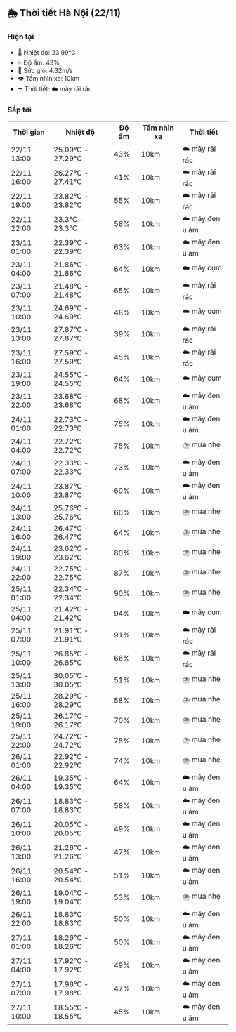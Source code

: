 ## 🌦️ Thời tiết Hà Nội (22/11)

### Hiện tại

- 🌡️ Nhiệt độ: 23.99℃
- 💦 Độ ẩm: 43%
- 💨 Sức gió: 4.32m/s
- 👁️ Tầm nhìn xa: 10km
- ☂️ Thời tiết: ☁️ mây rải rác

### Sắp tới

| Thời gian | Nhiệt độ | Độ ẩm | Tầm nhìn xa | Thời tiết |
| --- | --- | --- | --- | --- |
| 22/11 13:00 | 25.09℃ - 27.29℃ | 43% | 10km | ☁️ mây rải rác |
| 22/11 16:00 | 26.27℃ - 27.41℃ | 41% | 10km | ☁️ mây rải rác |
| 22/11 19:00 | 23.82℃ - 23.82℃ | 55% | 10km | ☁️ mây rải rác |
| 22/11 22:00 | 23.3℃ - 23.3℃ | 58% | 10km | ☁️ mây đen u ám |
| 23/11 01:00 | 22.39℃ - 22.39℃ | 63% | 10km | ☁️ mây đen u ám |
| 23/11 04:00 | 21.86℃ - 21.86℃ | 64% | 10km | ☁️ mây cụm |
| 23/11 07:00 | 21.48℃ - 21.48℃ | 65% | 10km | ☁️ mây rải rác |
| 23/11 10:00 | 24.69℃ - 24.69℃ | 48% | 10km | ☁️ mây cụm |
| 23/11 13:00 | 27.87℃ - 27.87℃ | 39% | 10km | ☁️ mây rải rác |
| 23/11 16:00 | 27.59℃ - 27.59℃ | 45% | 10km | ☁️ mây rải rác |
| 23/11 19:00 | 24.55℃ - 24.55℃ | 64% | 10km | ☁️ mây cụm |
| 23/11 22:00 | 23.68℃ - 23.68℃ | 68% | 10km | ☁️ mây đen u ám |
| 24/11 01:00 | 22.73℃ - 22.73℃ | 75% | 10km | ☁️ mây đen u ám |
| 24/11 04:00 | 22.72℃ - 22.72℃ | 75% | 10km | ⛈️ mưa nhẹ |
| 24/11 07:00 | 22.33℃ - 22.33℃ | 73% | 10km | ☁️ mây đen u ám |
| 24/11 10:00 | 23.87℃ - 23.87℃ | 69% | 10km | ☁️ mây đen u ám |
| 24/11 13:00 | 25.76℃ - 25.76℃ | 66% | 10km | ⛈️ mưa nhẹ |
| 24/11 16:00 | 26.47℃ - 26.47℃ | 64% | 10km | ⛈️ mưa nhẹ |
| 24/11 19:00 | 23.62℃ - 23.62℃ | 80% | 10km | ⛈️ mưa nhẹ |
| 24/11 22:00 | 22.75℃ - 22.75℃ | 87% | 10km | ⛈️ mưa nhẹ |
| 25/11 01:00 | 22.34℃ - 22.34℃ | 90% | 10km | ⛈️ mưa nhẹ |
| 25/11 04:00 | 21.42℃ - 21.42℃ | 94% | 10km | ☁️ mây cụm |
| 25/11 07:00 | 21.91℃ - 21.91℃ | 91% | 10km | ☁️ mây rải rác |
| 25/11 10:00 | 26.85℃ - 26.85℃ | 66% | 10km | ☁️ mây rải rác |
| 25/11 13:00 | 30.05℃ - 30.05℃ | 51% | 10km | ⛈️ mưa nhẹ |
| 25/11 16:00 | 28.29℃ - 28.29℃ | 58% | 10km | ⛈️ mưa nhẹ |
| 25/11 19:00 | 26.17℃ - 26.17℃ | 70% | 10km | ⛈️ mưa nhẹ |
| 25/11 22:00 | 24.72℃ - 24.72℃ | 75% | 10km | ⛈️ mưa nhẹ |
| 26/11 01:00 | 22.92℃ - 22.92℃ | 74% | 10km | ⛈️ mưa nhẹ |
| 26/11 04:00 | 19.35℃ - 19.35℃ | 64% | 10km | ☁️ mây đen u ám |
| 26/11 07:00 | 18.83℃ - 18.83℃ | 58% | 10km | ☁️ mây đen u ám |
| 26/11 10:00 | 20.05℃ - 20.05℃ | 49% | 10km | ☁️ mây đen u ám |
| 26/11 13:00 | 21.26℃ - 21.26℃ | 47% | 10km | ☁️ mây đen u ám |
| 26/11 16:00 | 20.54℃ - 20.54℃ | 51% | 10km | ☁️ mây đen u ám |
| 26/11 19:00 | 19.04℃ - 19.04℃ | 53% | 10km | ⛈️ mưa nhẹ |
| 26/11 22:00 | 18.83℃ - 18.83℃ | 50% | 10km | ☁️ mây đen u ám |
| 27/11 01:00 | 18.26℃ - 18.26℃ | 50% | 10km | ☁️ mây đen u ám |
| 27/11 04:00 | 17.92℃ - 17.92℃ | 49% | 10km | ☁️ mây đen u ám |
| 27/11 07:00 | 17.98℃ - 17.98℃ | 47% | 10km | ☁️ mây đen u ám |
| 27/11 10:00 | 18.55℃ - 18.55℃ | 45% | 10km | ☁️ mây đen u ám |
